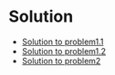 # Solution

* [Solution to problem1.1](problem1/GUI_1.1/)
* [Solution to problem1.2](problem1/GUI_1.2/)
* [Solution to problem2](problem2/)
 
